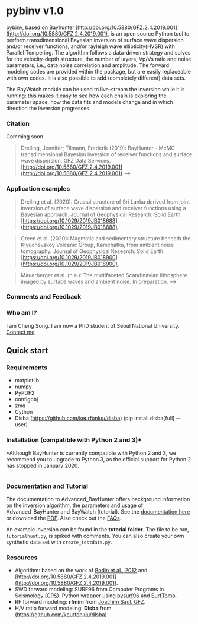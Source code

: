 # pybinv v1.0

pybinv, based on Bayhunter [http://doi.org/10.5880/GFZ.2.4.2019.001](http://doi.org/10.5880/GFZ.2.4.2019.001), is an open source Python tool to perform transdimensional Bayesian inversion of surface wave dispersion and/or receiver functions, and/or rayleigh wave ellipticity(HVSR) with Parallel Tempering. The algorithm follows a data-driven strategy and solves for the velocity-depth structure, the number of layers, Vp/Vs ratio and noise parameters, i.e., data noise correlation and amplitude. The forward modeling codes are provided within the package, but are easily replaceable with own codes. It is also possible to add (completely different) data sets.

The BayWatch module can be used to live-stream the inversion while it is running: this makes it easy to see how each chain is exploring the parameter space, how the data fits and models change and in which direction the inversion progresses.


### Citation
Comming soon
> Dreiling, Jennifer; Tilmann, Frederik (2019): BayHunter - McMC transdimensional Bayesian inversion of receiver functions and surface wave dispersion. GFZ Data Services. [http://doi.org/10.5880/GFZ.2.4.2019.001](http://doi.org/10.5880/GFZ.2.4.2019.001) -->


### Application examples

> Dreiling et al. (2020): Crustal structure of Sri Lanka derived from joint inversion of surface wave dispersion and receiver functions using a Bayesian approach. Journal of Geophysical Research: Solid Earth. [https://doi.org/10.1029/2019JB018688](https://doi.org/10.1029/2019JB018688).

> Green et al. (2020): Magmatic and sedimentary structure beneath the Klyuchevskoy Volcanic Group, Kamchatka, from ambient noise tomography. Journal of Geophysical Research: Solid Earth. [https://doi.org/10.1029/2019JB018900](https://doi.org/10.1029/2019JB018900).

> Mauerberger et al. (n.a.): The multifaceted Scandinavian lithosphere imaged by surface waves and ambient noise. In preparation. -->


### Comments and Feedback

<!-- BayHunter is ready to use. It is quick and efficient and I am happy with the performance. Still,
there are always things that can be improved to make it even faster and more efficient, and user
friendlier. 

Although we tested the software with a variety of synthetic and real data, each data set is
still unique and shows own characteristics. If you observe any unforeseen behavior, please share
it with me to wipe out possible problems we haven’t considered.

I am happy to share my experience with you and also if you share your thoughts with me. I am looking forward to your feedback.  -->


### Who am I?

I am Cheng Song. I am now a PhD student of Seoul National University. [Contact me](songcheng@snu.ac.kr).



## Quick start

### Requirements
* matplotlib
* numpy
* PyPDF2
* configobj
* zmq
* Cython
* Disba (https://github.com/keurfonluu/disba) (pip install disba[full] --user)

### Installation (compatible with Python 2 and 3)*

*Although BayHunter is currently compatible with Python 2 and 3, we recommend you to upgrade to Python 3, as the official support for Python 2 has stopped in January 2020.

```sh
```

### Documentation and Tutorial

The documentation to Advanced_BayHunter offers background information on the inversion algorithm, the parameters and usage of Advanced_BayHunter and BayWatch (tutorial). See the [documentation here](https://jenndrei.github.io/BayHunter/) or download the [PDF](https://github.com/jenndrei/BayHunter/blob/master/documentation/BayHunter_v2.1_documentation.pdf). Also check out the [FAQs](https://jenndrei.github.io/BayHunter/FAQs).

An example inversion can be found in the **tutorial folder**.
The file to be run, `tutorialhunt.py`, is spiked with comments.
You can also create your own synthetic data set with `create_testdata.py`.


### Resources

* Algorithm: based on the work of [Bodin et al., 2012](https://doi.org/10.1029/2011JB008560) and [http://doi.org/10.5880/GFZ.2.4.2019.001](http://doi.org/10.5880/GFZ.2.4.2019.001).
* SWD forward modeling: SURF96 from Computer Programs in Seismology ([CPS](http://www.eas.slu.edu/eqc/eqccps.html)). Python wrapper using [pysurf96](https://github.com/miili/pysurf96) and [SurfTomo](https://github.com/caiweicaiwei/SurfTomo).
* RF forward modeling: **rfmini** from [Joachim Saul, GFZ](https://www.gfz-potsdam.de/en/staff/joachim-saul/).
* H/V ratio forward modeling: **Disba** from (https://github.com/keurfonluu/disba)
